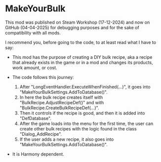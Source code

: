 # MakeYourBulk

This mod was published on Steam Workshop (17-12-2024) and now on GitHub (04-04-2025) for debugging purposes and for the sake of compatibility with all mods.

I recommend you, before going to the code, to at least read what I have to say:

* This mod has the purpose of creating a DIY bulk recipe, aka a recipe that already exists in the game or in a mod and changes its products, work amount, or cost. 

* The code follows this journey:

  1. After "LongEventHandler.ExecuteWhenFinished(...)", it goes into "MakeYourBulkSettings.AddToDatabase()".
  2. In here the bulk recipe creates itself with "BulkRecipe.AdjustRecipeDef()" and with "BulkRecipe.CreateBulkRecipeDef(...)".
  3. Then it controls if the recipe is good, and then it is added into "DefDatabase<RecipeDef>".
  4. After the game loads into the menu for the first time, the user can create other bulk recipes with the logic found in the class "Dialog_AddRecipe".
  5. If the user adds a new recipe, it also goes into "MakeYourBulkSettings.AddToDatabase()".

* It is Harmony dependent.
